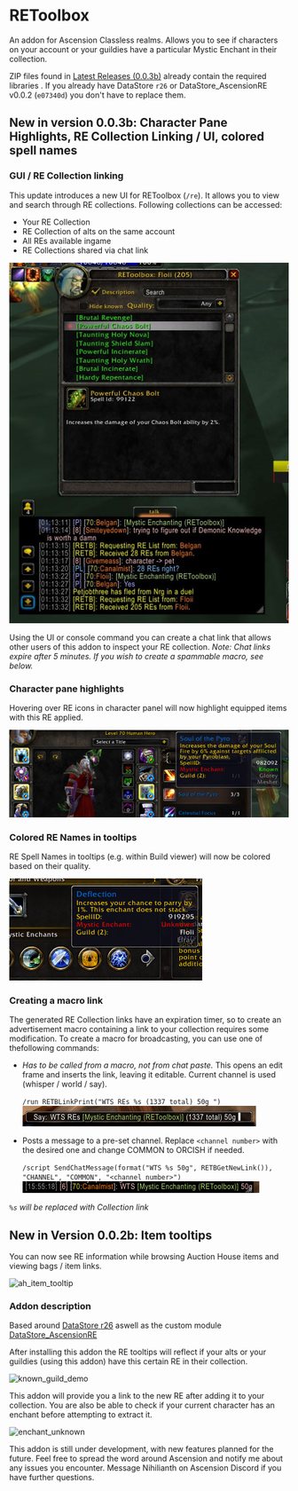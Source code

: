 # REToolbox
An addon for Ascension Classless realms. Allows you to see if characters on your account or your guildies have a particular Mystic Enchant in their collection.

ZIP files found in [Latest Releases (0.0.3b)](https://github.com/Nihilianth/REToolbox/releases/tag/v0.0.3b) already contain the required libraries . If you already have DataStore ``r26`` or DataStore_AscensionRE v0.0.2 (``e07340d``) you don't have to replace them.

## New in version 0.0.3b: Character Pane Highlights, RE Collection Linking / UI, colored spell names

### GUI / RE Collection linking
This update introduces a new UI for REToolbox (``/re``). It allows you to view and search through RE collections. Following collections can be accessed:

- Your RE Collection
- RE Collection of alts on the same account
- All REs available ingame
- RE Collections shared via chat link

![re_toolbox_gui](images/cut.jpg)

Using the UI or console command you can create a chat link that allows other users of this addon to inspect your RE collection. 
_Note: Chat links expire after 5 minutes. If you wish to create a spammable macro, see below._

### Character pane highlights
Hovering over RE icons in character panel will now highlight equipped items with this RE applied.

![re_toolbox_chars](images/image_char_highlight.png)

### Colored RE Names in tooltips
RE Spell Names in tooltips (e.g. within Build viewer) will now be colored based on their quality.

![re_toolbox_color](images/image_re_tooltip_color.png)

### Creating a macro link
The generated RE Collection links have an expiration timer, so to create an advertisement macro containing a link to your collection requires some modification. To create a macro for broadcasting, you can use one of thefollowing commands:

- _Has to be called from a macro, not from chat paste._ This opens an edit frame and inserts the link, leaving it editable. Current channel is used (whisper / world / say).

    ``/run RETBLinkPrint("WTS REs %s (1337 total) 50g ")``
    ![example_macro_1](images/re_macro_1.png)
- Posts a message to a pre-set channel. Replace ``<channel number>`` with the desired one and change COMMON to ORCISH if needed.
  
    ``/script SendChatMessage(format("WTS %s 50g", RETBGetNewLink()), "CHANNEL", "COMMON", "<channel number>")``
    ![example_macro_1](images/re_macro_2.png)

_``%s`` will be replaced with Collection link_

## New in Version 0.0.2b: Item tooltips

You can now see RE information while browsing Auction House items and viewing bags / item links.


![ah_item_tooltip](https://user-images.githubusercontent.com/6731717/113595889-e2f5e480-9639-11eb-8c06-019914d3b61f.png)


### Addon description
Based around [DataStore r26](https://www.curseforge.com/wow/addons/datastore/files/437591) aswell as the custom module [DataStore_AscensionRE](https://github.com/Nihilianth/DataStore_AscensionRE)


After installing this addon the RE tooltips will reflect if your alts or your guildies (using this addon) have this certain RE in their collection.


![known_guild_demo](https://user-images.githubusercontent.com/6731717/113483263-d2f7cc80-94a2-11eb-991a-5077097ade52.png)

This addon will provide you a link to the new RE after adding it to your collection. You are also be able to check if your current character has an enchant before attempting to extract it.


![enchant_unknown](https://user-images.githubusercontent.com/6731717/113483252-c96e6480-94a2-11eb-9809-59cfa56a9fea.png)

This addon is still under development, with new features planned for the future. Feel free to spread the word around Ascension and notify me about any issues you encounter. Message Nihilianth on Ascension Discord if you have further questions.
